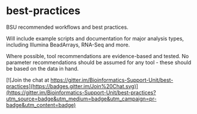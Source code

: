 # best-practices

BSU recommended workflows and best practices.

Will include example scripts and documentation for major analysis types, including Illumina BeadArrays, RNA-Seq and more.

Where possible, tool recommendations are evidence-based and tested. No parameter recommendations should be assumed for any tool - these should be based on the data in hand.

[![Join the chat at https://gitter.im/Bioinformatics-Support-Unit/best-practices](https://badges.gitter.im/Join%20Chat.svg)](https://gitter.im/Bioinformatics-Support-Unit/best-practices?utm_source=badge&utm_medium=badge&utm_campaign=pr-badge&utm_content=badge)
